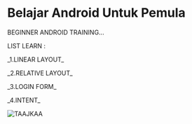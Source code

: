 # Belajar Android Untuk Pemula
BEGINNER ANDROID TRAINING...	
<p>LIST LEARN :<p>

<p>_1.LINEAR LAYOUT_<p>
<p>_2.RELATIVE LAYOUT_<p>
<p>_3.LOGIN FORM_<p>
<p>_4.INTENT_<p>
  
  ![TAAJKAA](https://user-images.githubusercontent.com/31466177/69225737-819eb400-0bb1-11ea-89b8-b701e5c77d60.png)
